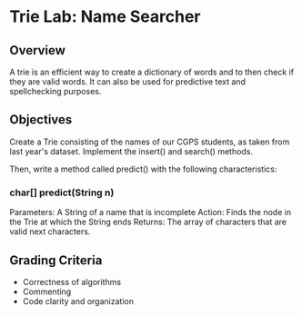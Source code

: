 # Trie Lab: Name Searcher

## Overview
A trie is an efficient way to create a dictionary of words and to then check if they are valid words. It can also be used for predictive text and spellchecking purposes. 

## Objectives
Create a Trie consisting of the names of our CGPS students, as taken from last year's dataset. Implement the insert() and search() methods.

Then, write a method called predict() with the following characteristics:

### char[] predict(String n)
Parameters: A String of a name that is incomplete
Action: Finds the node in the Trie at which the String ends
Returns: The array of characters that are valid next characters.

## Grading Criteria
- Correctness of algorithms
- Commenting
- Code clarity and organization
